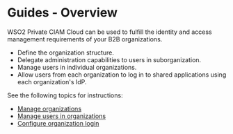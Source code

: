 # Guides - Overview

WSO2 Private CIAM Cloud can be used to fulfill the identity and access management requirements of your B2B organizations. 

- Define the organization structure.
- Delegate administration capabilities to users in suborganization.
- Manage users in individual organizations.
- Allow users from each organization to log in to shared applications using each organization's IdP.

See the following topics for instructions:

-   [Manage organizations](../../guides/b2b-org-management/b2b-org-mgt-overview)
-   [Manage users in organizations](../../guides/org-user-management)
-   [Configure organization login](../../guides/organization-login/org-login-overview)